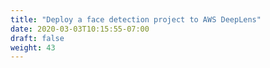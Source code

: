 ```yaml
---
title: "Deploy a face detection project to AWS DeepLens"
date: 2020-03-03T10:15:55-07:00
draft: false
weight: 43
---
```

